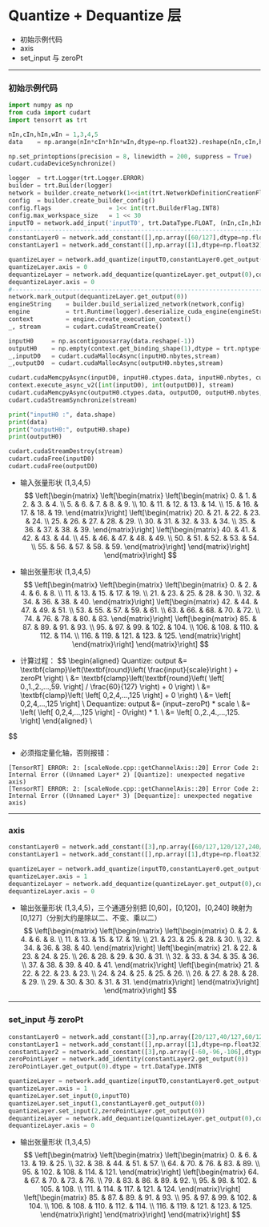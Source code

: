 # Quantize + Dequantize 层
+ 初始示例代码
+ axis
+ set_input 与 zeroPt

---
### 初始示例代码
```python
import numpy as np
from cuda import cudart
import tensorrt as trt

nIn,cIn,hIn,wIn = 1,3,4,5                                                                           # 输入张量 NCHW
data    = np.arange(nIn*cIn*hIn*wIn,dtype=np.float32).reshape(nIn,cIn,hIn,wIn)

np.set_printoptions(precision = 8, linewidth = 200, suppress = True)
cudart.cudaDeviceSynchronize()

logger  = trt.Logger(trt.Logger.ERROR)
builder = trt.Builder(logger)
network = builder.create_network(1<<int(trt.NetworkDefinitionCreationFlag.EXPLICIT_BATCH))
config  = builder.create_builder_config()
config.flags                = 1<< int(trt.BuilderFlag.INT8)                                         # 需要打开 int8 模式
config.max_workspace_size   = 1 << 30
inputT0 = network.add_input('inputT0', trt.DataType.FLOAT, (nIn,cIn,hIn,wIn))
#---------------------------------------------------------------------------------------------------# 替换部分
constantLayer0 = network.add_constant([],np.array([60/127],dtype=np.float32))                       # 目前只支持 build 期常量
constantLayer1 = network.add_constant([],np.array([1],dtype=np.float32))

quantizeLayer = network.add_quantize(inputT0,constantLayer0.get_output(0))                          # 目前只支持 float32 的量化
quantizeLayer.axis = 0                                                                              # 指定量化轴
dequantizeLayer = network.add_dequantize(quantizeLayer.get_output(0),constantLayer1.get_output(0))
dequantizeLayer.axis = 0
#---------------------------------------------------------------------------------------------------# 替换部分
network.mark_output(dequantizeLayer.get_output(0))
engineString    = builder.build_serialized_network(network,config)
engine          = trt.Runtime(logger).deserialize_cuda_engine(engineString)
context         = engine.create_execution_context()
_, stream       = cudart.cudaStreamCreate()

inputH0     = np.ascontiguousarray(data.reshape(-1))
outputH0    = np.empty(context.get_binding_shape(1),dtype = trt.nptype(engine.get_binding_dtype(1)))
_,inputD0   = cudart.cudaMallocAsync(inputH0.nbytes,stream)
_,outputD0  = cudart.cudaMallocAsync(outputH0.nbytes,stream)

cudart.cudaMemcpyAsync(inputD0, inputH0.ctypes.data, inputH0.nbytes, cudart.cudaMemcpyKind.cudaMemcpyHostToDevice, stream)
context.execute_async_v2([int(inputD0), int(outputD0)], stream)
cudart.cudaMemcpyAsync(outputH0.ctypes.data, outputD0, outputH0.nbytes, cudart.cudaMemcpyKind.cudaMemcpyDeviceToHost, stream)
cudart.cudaStreamSynchronize(stream)

print("inputH0 :", data.shape)
print(data)
print("outputH0:", outputH0.shape)
print(outputH0)

cudart.cudaStreamDestroy(stream)
cudart.cudaFree(inputD0)
cudart.cudaFree(outputD0)
```

+ 输入张量形状 (1,3,4,5)
$$
\left[\begin{matrix}
    \left[\begin{matrix}
        \left[\begin{matrix}
             0. &  1. &  2. &  3. &  4. \\
             5. &  6. &  7. &  8. &  9. \\
            10. & 11. & 12. & 13. & 14. \\
            15. & 16. & 17. & 18. & 19.
        \end{matrix}\right]
        \left[\begin{matrix}
            20. & 21. & 22. & 23. & 24. \\
            25. & 26. & 27. & 28. & 29. \\
            30. & 31. & 32. & 33. & 34. \\
            35. & 36. & 37. & 38. & 39.
        \end{matrix}\right]
        \left[\begin{matrix}
            40. & 41. & 42. & 43. & 44. \\
            45. & 46. & 47. & 48. & 49. \\
            50. & 51. & 52. & 53. & 54. \\
            55. & 56. & 57. & 58. & 59.
        \end{matrix}\right]
    \end{matrix}\right]
\end{matrix}\right]
$$

+ 输出张量形状 (1,3,4,5)
$$
\left[\begin{matrix}
    \left[\begin{matrix}
        \left[\begin{matrix}
              0. &   2. &   4. &   6. &   8. \\
             11. &  13. &  15. &  17. &  19. \\
             21. &  23. &  25. &  28. &  30. \\
             32. &  34. &  36. &  38. &  40.
        \end{matrix}\right]
        \left[\begin{matrix}
             42. &  44. &  47. &  49. &  51. \\
             53. &  55. &  57. &  59. &  61. \\
             63. &  66. &  68. &  70. &  72. \\
             74. &  76. &  78. &  80. &  83.
        \end{matrix}\right]
        \left[\begin{matrix}
             85. &  87. &  89. &  91. &  93. \\
             95. &  97. &  99. & 102. & 104. \\
            106. & 108. & 110. & 112. & 114. \\
            116. & 119. & 121. & 123. & 125.
        \end{matrix}\right]
    \end{matrix}\right]
\end{matrix}\right]
$$

+ 计算过程：
$$
\begin{aligned}
Quantize: output    &= \textbf{clamp}\left(\textbf{round}\left( \frac{input}{scale}\right ) + zeroPt \right) \\
                    &= \textbf{clamp}\left(\textbf{round}\left( \left[ 0.,1.,2.,...,59. \right] / \frac{60}{127} \right) + 0 \right) \\
                    &= \textbf{clamp}\left( \left[ 0,2,4,...,125 \right] + 0 \right) \\
                    &= \left[ 0,2,4,...,125 \right]
\\
Dequantize: output  &= (input−zeroPt) * scale \\
                    &= \left( \left[ 0,2,4,...,125 \right] - 0\right) * 1. \\
                    &= \left[ 0.,2.,4.,...,125. \right]
\end{aligned}
\\

$$

+ 必须指定量化轴，否则报错：
```
[TensorRT] ERROR: 2: [scaleNode.cpp::getChannelAxis::20] Error Code 2: Internal Error ((Unnamed Layer* 2) [Quantize]: unexpected negative axis)
[TensorRT] ERROR: 2: [scaleNode.cpp::getChannelAxis::20] Error Code 2: Internal Error ((Unnamed Layer* 3) [Dequantize]: unexpected negative axis)
```

---
### axis
```python
constantLayer0 = network.add_constant([3],np.array([60/127,120/127,240/127],dtype=np.float32))
constantLayer1 = network.add_constant([],np.array([1],dtype=np.float32))

quantizeLayer = network.add_quantize(inputT0,constantLayer0.get_output(0))
quantizeLayer.axis = 1
dequantizeLayer = network.add_dequantize(quantizeLayer.get_output(0),constantLayer1.get_output(0))
dequantizeLayer.axis = 0
```

+ 输出张量形状 (1,3,4,5)，三个通道分别把 [0,60]，[0,120]，[0,240] 映射为 [0,127]（分别大约是除以二、不变、乘以二）
$$
\left[\begin{matrix}
    \left[\begin{matrix}
        \left[\begin{matrix}
              0. &   2. &   4. &   6. &   8. \\
             11. &  13. &  15. &  17. &  19. \\
             21. &  23. &  25. &  28. &  30. \\
             32. &  34. &  36. &  38. &  40.
        \end{matrix}\right]
        \left[\begin{matrix}
             21. & 22. & 23. & 24. & 25. \\
             26. & 28. & 29. & 30. & 31. \\
             32. & 33. & 34. & 35. & 36. \\
             37. & 38. & 39. & 40. & 41.
        \end{matrix}\right]
        \left[\begin{matrix}
             21. & 22. & 22. & 23. & 23. \\
             24. & 24. & 25. & 25. & 26. \\
             26. & 27. & 28. & 28. & 29. \\
             29. & 30. & 30. & 31. & 31.
        \end{matrix}\right]
    \end{matrix}\right]
\end{matrix}\right]
$$

---
### set_input 与 zeroPt
```python
constantLayer0 = network.add_constant([3],np.array([20/127,40/127,60/127],dtype=np.float32))
constantLayer1 = network.add_constant([],np.array([1],dtype=np.float32))
constantLayer2 = network.add_constant([3],np.array([-60,-96,-106],dtype=np.int32))
zeroPointLayer = network.add_identity(constantLayer2.get_output(0))
zeroPointLayer.get_output(0).dtype = trt.DataType.INT8

quantizeLayer = network.add_quantize(inputT0,constantLayer0.get_output(0))
quantizeLayer.axis = 1
quantizeLayer.set_input(0,inputT0)                                                                  # 第 0 输入是被量化的张量
quantizeLayer.set_input(1,constantLayer0.get_output(0))                                             # 第 1 输入是 scale 张量
quantizeLayer.set_input(2,zeroPointLayer.get_output(0))                                             # 第 2 输入是 zeroPoint 张量（TensorRT<=8.2 尚不可用）
dequantizeLayer = network.add_dequantize(quantizeLayer.get_output(0),constantLayer1.get_output(0))
dequantizeLayer.axis = 0
```

+ 输出张量形状 (1,3,4,5)
$$
\left[\begin{matrix}
    \left[\begin{matrix}
        \left[\begin{matrix}
              0. &   6. &  13. &  19. &  25. \\
             32. &  38. &  44. &  51. &  57. \\
             64. &  70. &  76. &  83. &  89. \\
             95. & 102. & 108. & 114. & 121.
        \end{matrix}\right]
        \left[\begin{matrix}
             64. &  67. &  70. &  73. &  76. \\
             79. &  83. &  86. &  89. &  92. \\
             95. &  98. & 102. & 105. & 108. \\
            111. & 114. & 117. & 121. & 124.
        \end{matrix}\right]
        \left[\begin{matrix}
             85. &  87. &  89. &  91. &  93. \\
             95. &  97. &  99. & 102. & 104. \\
            106. & 108. & 110. & 112. & 114. \\
            116. & 119. & 121. & 123. & 125.
        \end{matrix}\right]
    \end{matrix}\right]
\end{matrix}\right]
$$

